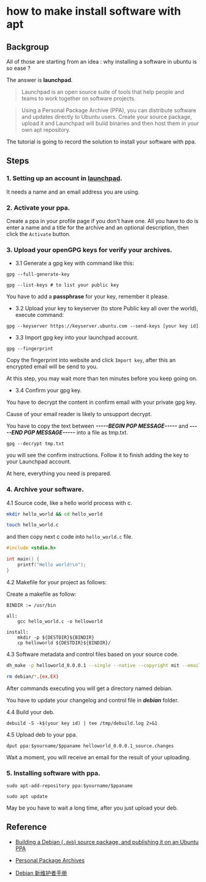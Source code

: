# how to make install software with apt


## Backgroup

All of those are starting from an idea : why installing a software in ubuntu is so ease ?

The answer is **launchpad**. 

> Launchpad is an open source suite of tools that help people and teams to work together on software projects.

> Using a Personal Package Archive (PPA), you can distribute software and updates directly to Ubuntu users. Create your source package, upload it and Launchpad will build binaries and then host them in your own apt repository.

The tutorial is going to record the solution to install your software with ppa.

## Steps


### 1. Setting up an account in [launchpad](https://launchpad.net/). 

It needs a name and an email address you are using.

### 2. Activate your ppa. 

Create a ppa in your profile page if you don't have one. All you have to do is enter a name and a title for the archive and an optional description, then click the `Activate` button.

### 3. Upload your openGPG keys for verify your archives. 

- 3.1 Generate a gpg key with command like this:
```
gpg --full-generate-key

gpg --list-keys # to list your public key
```
You have to add a **passphrase** for your key, remember it please.

- 3.2 Upload your key to keyserver (to store Public key all over the world), execute command:
```
gpg --keyserver https://keyserver.ubuntu.com --send-keys [your key id] 
```
- 3.3 Import gpg key into your launchpad account.
```
gpg --fingerprint
```
Copy the fingerprint into website and click `Import key`, after this an encrypted email will be send to you.

At this step, you may wait more than ten minutes before you keep going on.

- 3.4 Confirm your gpg key.

You have to decrypt the content in confirm email with your private gpg key. 

Cause of your email reader is likely to unsupport decrypt.

You have to copy the text between ***-----BEGIN PGP MESSAGE-----*** and ***-----END PGP MESSAGE-----*** into a file as tmp.txt.

```
gpg --decrypt tmp.txt
```

you will see the confirm instructions. Follow it to finish adding the key to your Launchpad account.

At here, everything you need is prepared.

### 4. Archive your software.

4.1 Source code, like a hello world process with c.
```bash
mkdir hello_world && cd hello_world

touch hello_world.c
```

and then copy next c code into `hello_world.c` file.

```c
#include <stdio.h>

int main() {
    printf("Hello world!\n");
}
```

4.2 Makefile for your project as follows:

Create a makefile as follow:
```
BINDIR := /usr/bin

all:
    gcc hello_world.c -o helloworld

install:
    mkdir -p ${DESTDIR}${BINDIR}
    cp helloworld ${DESTDIR}${BINDIR}/
```

4.3 Software metadata and control files based on your source code.
```bash
dh_make -p helloworld_0.0.0.1 --single --native --copyright mit --email $youremail

rm debian/*.{ex,EX}
```

After commands executing you will get a directory named debian.

You have to update your changelog and control file in ***debian*** folder.

4.4 Build your deb.

```
debuild -S -k$(your key id) | tee /tmp/debuild.log 2>&1
```

4.5 Upload deb to your ppa.

```
dput ppa:$yourname/$ppaname helloworld_0.0.0.1_source.changes
```

Wait a moment, you will receive an email for the result of your uploading.



### 5. Installing software with ppa.

```
sudo apt-add-repository ppa:$yourname/$ppaname

sudo apt update
```

May be you have to wait a long time, after you just upload your deb.



## Reference

- [Building a Debian (`.deb`) source package, and publishing it on an Ubuntu PPA](https://saveriomiroddi.github.io/Building-a-debian-deb-source-package-and-publishing-it-on-an-ubuntu-ppa/#preparing-the-source-package)

- [Personal Package Archives](https://help.launchpad.net/Packaging/PPA)

- [Debian 新维护者手册](https://www.debian.org/doc/manuals/maint-guide/)
